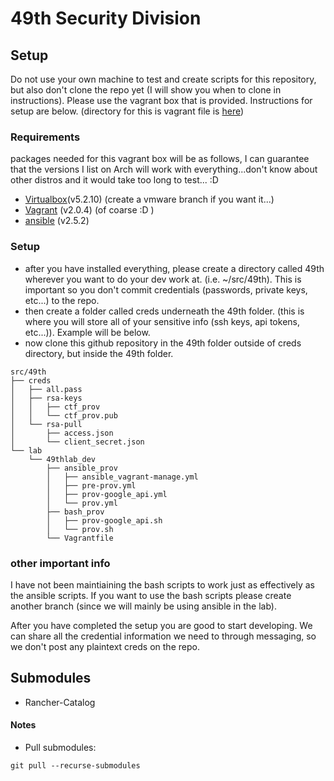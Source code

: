 # 49th Security Division

## Setup

Do not use your own machine to test and create scripts for this repository, but also don't clone the repo yet (I will show you when to clone in instructions). Please use the vagrant box that is provided. Instructions for setup are below. (directory for this is vagrant file is [here](./dev_folder))

### Requirements

packages needed for this vagrant box will be as follows, I can guarantee that the versions I list on Arch will work with everything...don't know about other distros and it would take too long to test... :D
* [Virtualbox](https://www.virtualbox.org/wiki/Downloads)(v5.2.10) (create a vmware branch if you want it...)
* [Vagrant](https://www.vagrantup.com/downloads.html) (v2.0.4) (of coarse :D )
* [ansible](https://docs.ansible.com/ansible/latest/installation_guide/intro_installation.html) (v2.5.2)

### Setup

* after you have installed everything, please create a directory called 49th wherever you want to do your dev work at. (i.e. ~/src/49th). This is important so you don't commit credentials (passwords, private keys, etc...) to the repo. 
* then create a folder called creds underneath the 49th folder. (this is where you will store all of your sensitive info (ssh keys, api tokens, etc...)). Example will be below.
* now clone this github repository in the 49th folder outside of creds directory, but inside the 49th folder.

```
src/49th
├── creds
│   ├── all.pass
│   ├── rsa-keys
│   │   ├── ctf_prov
│   │   └── ctf_prov.pub
│   └── rsa-pull
│       ├── access.json
│       └── client_secret.json
└── lab
    └── 49thlab_dev
        ├── ansible_prov
        │   ├── ansible_vagrant-manage.yml
        │   ├── pre-prov.yml
        │   ├── prov-google_api.yml
        │   └── prov.yml
        ├── bash_prov
        │   ├── prov-google_api.sh
        │   └── prov.sh
        └── Vagrantfile

```

### other important info

I have not been maintiaining the bash scripts to work just as effectively as the ansible scripts. If you want to use the bash scripts please create another branch (since we will mainly be using ansible in the lab).

After you have completed the setup you are good to start developing. We can share all the credential information we need to through messaging, so we don't post any plaintext creds on the repo.

## Submodules
- Rancher-Catalog

#### Notes
- Pull submodules:
```
git pull --recurse-submodules
```

